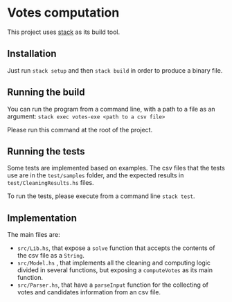 # Votes computation
This project uses [stack](https://docs.haskellstack.org/en/stable/README/) as its build tool.

## Installation
Just run `stack setup` and then `stack build` in order to produce a binary file.

## Running the build
You can run the program from a command line, with a path to a file as an argument:
`stack exec votes-exe <path to a csv file>`

Please run this command at the root of the project.

## Running the tests
Some tests are implemented based on examples. The csv files that the tests use are in the `test/samples` folder, and the expected results in `test/CleaningResults.hs` files.

To run the tests, please execute from a command line `stack test`.

## Implementation

The main files are:
* `src/Lib.hs`, that expose a `solve` function that accepts the contents of the csv file as a `String`.
* `src/Model.hs` , that implements all the cleaning and computing logic divided in several functions, but exposing a `computeVotes` as its main function.
* `src/Parser.hs`, that have a `parseInput` function for the collecting of votes and candidates information from an csv file.